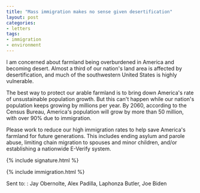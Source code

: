 ```yaml
---
title: "Mass immigration makes no sense given desertification"
layout: post
categories:
- letters
tags:
- immigration
- environment
---
```


I am concerned about farmland being overburdened in America and becoming desert. Almost a third of our nation's land area is affected by desertification, and much of the southwestern United States is highly vulnerable.

The best way to protect our arable farmland is to bring down America's rate of unsustainable population growth. But this can't happen while our nation's population keeps growing by millions per year. By 2060, according to the Census Bureau, America's population will grow by more than 50 million, with over 90% due to immigration.

Please work to reduce our high immigration rates to help save America's farmland for future generations. This includes ending asylum and parole abuse, limiting chain migration to spouses and minor children, and/or establishing a nationwide E-Verify system.

{% include signature.html %}

{% include immigration.html %}

Sent to:
: Jay Obernolte, Alex Padilla, Laphonza Butler, Joe Biden
